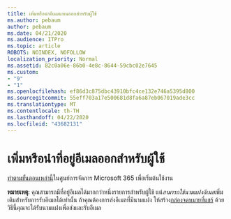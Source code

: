 ```yaml
---
title: เพิ่มหรือนําอีเมลแทนออกสําหรับผู้ใช้
ms.author: pebaum
author: pebaum
ms.date: 04/21/2020
ms.audience: ITPro
ms.topic: article
ROBOTS: NOINDEX, NOFOLLOW
localization_priority: Normal
ms.assetid: 82c0a06e-86b0-4e8c-8644-59cbc02e7645
ms.custom:
- "9"
- "1"
ms.openlocfilehash: ef86d3c875dbc43910bfc4ce132e746a5395d800
ms.sourcegitcommit: 55eff703a17e500681d8fa6a87eb067019ade3cc
ms.translationtype: MT
ms.contentlocale: th-TH
ms.lasthandoff: 04/22/2020
ms.locfileid: "43682131"
---
```

# <a name="add-or-remove-an-email-address-for-a-user"></a>เพิ่มหรือนําที่อยู่อีเมลออกสําหรับผู้ใช้

[ทําตามขั้นตอนเหล่านี้](https://portal.office.com/AdminPortal/Home#/AssistedGuide/addemailoptions)ในศูนย์การจัดการ Microsoft 365 เพื่อเริ่มต้นใช้งาน

 **หมายเหตุ**: คุณสามารถมีที่อยู่อีเมลได้มากกว่าหนึ่งรายการสําหรับผู้ใช้ แต่*สามารถใช้นามแฝงอีเมล*เพิ่มเติมสําหรับการรับอีเมลได้เท่านั้น ถ้าคุณต้องการส่งอีเมลที่มีนามแฝง ให้สร้าง[กล่องจดหมายที่แชร์](https://docs.microsoft.com/office365/admin/email/create-a-shared-mailbox) ด้วยวิธีนี้คุณจะได้รับนามแฝงเพื่อส่งและรับอีเมล
  